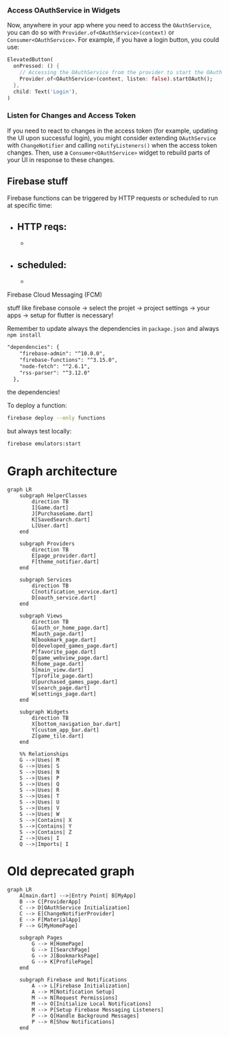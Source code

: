 
### Access OAuthService in Widgets

Now, anywhere in your app where you need to access the `OAuthService`, you can do so with `Provider.of<OAuthService>(context)` or `Consumer<OAuthService>`. For example, if you have a login button, you could use:

```dart
ElevatedButton(
  onPressed: () {
    // Accessing the OAuthService from the provider to start the OAuth process
    Provider.of<OAuthService>(context, listen: false).startOAuth();
  },
  child: Text('Login'),
)
```

### Listen for Changes and Access Token

If you need to react to changes in the access token (for example, updating the UI upon successful login), you might consider extending `OAuthService` with `ChangeNotifier` and calling `notifyListeners()` when the access token changes. Then, use a `Consumer<OAuthService>` widget to rebuild parts of your UI in response to these changes.



## Firebase stuff 


Firebase functions can be triggered by HTTP requests or scheduled to run at specific time:

  - HTTP reqs:
    - 
    - 
  - scheduled: 
    - 
    - 



Firebase Cloud Messaging (FCM)

stuff like firebase console -> select the projet -> project settings -> your apps ->  setup for flutter is necessary! 


Remember to update always the dependencies in `package.json` and always `npm install`  

```xml
"dependencies": {
    "firebase-admin": "^10.0.0",
    "firebase-functions": "^3.15.0",
    "node-fetch": "^2.6.1",
    "rss-parser": "^3.12.0" 
  },
```

the dependencies! 


To deploy a function:

```bash
firebase deploy --only functions
``` 

but always test locally: 

```bash
firebase emulators:start
```

# Graph architecture

```mermaid
graph LR
    subgraph HelperClasses
        direction TB
        I[Game.dart]
        J[PurchaseGame.dart]
        K[SavedSearch.dart]
        L[User.dart]
    end

    subgraph Providers
        direction TB
        E[page_provider.dart]
        F[theme_notifier.dart]
    end

    subgraph Services
        direction TB
        C[notification_service.dart]
        D[oauth_service.dart]
    end

    subgraph Views
        direction TB
        G[auth_or_home_page.dart]
        M[auth_page.dart]
        N[bookmark_page.dart]
        O[developed_games_page.dart]
        P[favorite_page.dart]
        Q[game_webview_page.dart]
        R[home_page.dart]
        S[main_view.dart]
        T[profile_page.dart]
        U[purchased_games_page.dart]
        V[search_page.dart]
        W[settings_page.dart]
    end

    subgraph Widgets
        direction TB
        X[bottom_navigation_bar.dart]
        Y[custom_app_bar.dart]
        Z[game_tile.dart]
    end

    %% Relationships
    G -->|Uses| M
    G -->|Uses| S
    S -->|Uses| N
    S -->|Uses| P
    S -->|Uses| Q
    S -->|Uses| R
    S -->|Uses| T
    S -->|Uses| U
    S -->|Uses| V
    S -->|Uses| W
    S -->|Contains| X
    S -->|Contains| Y
    S -->|Contains| Z
    Z -->|Uses| I
    Q -->|Imports| I

```

# Old deprecated graph

```mermaid
graph LR
    A[main.dart] -->|Entry Point| B[MyApp]
    B --> C[ProviderApp]
    C --> D[OAuthService Initialization]
    C --> E[ChangeNotifierProvider]
    E --> F[MaterialApp]
    F --> G[MyHomePage]

    subgraph Pages
        G --> H[HomePage]
        G --> I[SearchPage]
        G --> J[BookmarksPage]
        G --> K[ProfilePage]
    end

    subgraph Firebase and Notifications
        A --> L[Firebase Initialization]
        A --> M[Notification Setup]
        M --> N[Request Permissions]
        M --> O[Initialize Local Notifications]
        M --> P[Setup Firebase Messaging Listeners]
        P --> Q[Handle Background Messages]
        P --> R[Show Notifications]
    end
```

